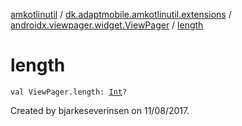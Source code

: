 [amkotlinutil](../../index.md) / [dk.adaptmobile.amkotlinutil.extensions](../index.md) / [androidx.viewpager.widget.ViewPager](index.md) / [length](length.md)

# length

`val ViewPager.length: `[`Int`](https://kotlinlang.org/api/latest/jvm/stdlib/kotlin/-int/index.html)`?`

Created by bjarkeseverinsen on 11/08/2017.

